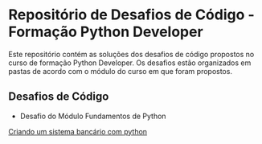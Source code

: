 # Repositório de Desafios de Código - Formação Python Developer
Este repositório contém as soluções dos desafios de código propostos no curso de formação Python Developer. Os desafios estão organizados em pastas de acordo com o módulo do curso em que foram propostos.

## Desafios de Código
* Desafio do Módulo Fundamentos de Python

[Criando um sistema bancário com python](https://github.com/micael-ortega/formacao-python-developer-dio/tree/main/Criando%20um%20sistema%20banc%C3%A1rio%20com%20python)